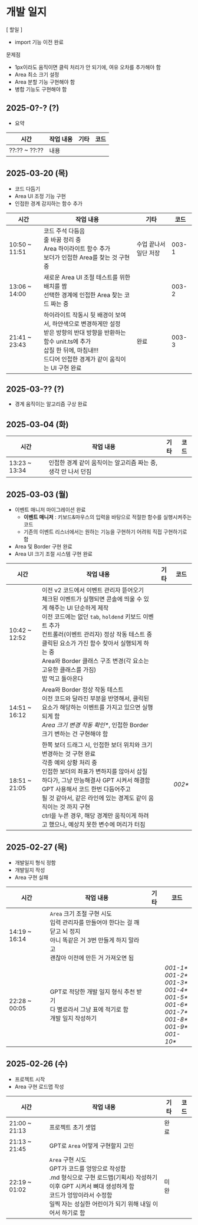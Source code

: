 # 개발 일지

[ 할일 ]
- import 기능 이전 완료

문제점
- 1px이라도 움직이면 클릭 처리가 안 되기에, 여유 오차를 추가해야 함
- Area 최소 크기 설정
- Area 분할 기능 구현해야 함
- 병합 기능도 구현해야 함



## 2025-0?-? (?)
- 요약

| 시간 | 작업 내용 | 기타 | 코드 |
|------|----------|------|-----|
| ??:?? ~ ??:?? | 내용 |  |  |

## 2025-03-20 (목)
- 코드 다듬기
- Area UI 조정 기능 구현
- 인접한 경계 감지하는 함수 추가

| 시간 | 작업 내용 | 기타 | 코드 |
|------|----------|------|-----|
| 10:50 ~ 11:51 | 코드 주석 다듬음<br>줄 바꿈 정리 중<br>Area 하이라이트 함수 추가<br>보더가 인접한 Area를 찾는 것 구현 중 | 수업 끝나서 일단 저장 | 003-1 |
| 13:06 ~ 14:00 | 새로운 Area UI 조절 테스트를 위한 배치를 짬<br>선택한 경계에 인접한 Area 찾는 코드 짜는 중 |  | 003-2 |
| 21:41 ~ 23:43 | 하이라이트 작동시 뒷 배경이 보여서, 하얀색으로 변경하게만 설정<br>받은 방향의 반대 방향을 반환하는 함수 unit.ts에 추가<br>삽질 한 뒤에, 마침내!!!<br>드디어 인접한 경계가 같이 움직이는 UI 구현 완료 | 완료 | 003-3 |

## 2025-03-?? (?)
- 경계 움직이는 알고리즘 구상 완료

## 2025-03-04 (화)
| 시간 | 작업 내용 | 기타 | 코드 |
|------|----------|------|-----|
| 13:23 ~ 13:34 | 인접한 경계 같이 움직이는 알고리즘 짜는 중, 생각 안 나서 던짐 |  |  |

## 2025-03-03 (월)
- 이벤트 매니저 마이그레이션 완료
    - **이벤트 매니저** : 키보드&마우스의 입력을 바탕으로 적절한 함수를 실행시켜주는 코드
    - 기존의 이벤트 리스너에서는 원하는 기능을 구현하기 어려워 직접 구현하기로 함
- Area 및 Border 구현 완료
- Area UI 크기 조절 시스템 구현 완료

| 시간 | 작업 내용 | 기타 | 코드 |
|------|----------|------|-----|
| 10:42 ~ 12:52 | 이전 v2 코드에서 이벤트 관리자 뜯어오기<br>체크된 이벤트가 실행되면 콘솔에 띄울 수 있게 해주는 UI 단순하게 제작<br>이전 코드에는 없던 `tab`, `holdend` 키보드 이벤트 추가<br>컨트롤러(이벤트 관리자) 정상 작동 테스트 중<br>클릭된 요소가 가진 함수 찾아서 실행되게 하는 중<br>Area와 Border 클래스 구조 변경(각 요소는 고유한 클래스를 가짐)<br>밥 먹고 돌아온다 |  |  |
| 14:51 ~ 16:12 | Area와 Border 정상 작동 테스트<br>이전 코드와 달라진 부분을 반영해서, 클릭된 요소가 해당하는 이벤트를 가지고 있으면 실행되게 함<br><span title="dev/'2025-03-03 - 003 - Area 크기 조정'">*Area 크기 변경 작동 확인\**</span>, 인접한 Border 크기 변하는 건 구현해야 함 |  |  |
| 18:51 ~ 21:05 | 한쪽 보더 드래그 시, 인접한 보더 위치와 크기 변경하는 것 구현 완료<br>각종 예외 상황 처리 중<br>인접한 보더의 좌표가 변하지를 않아서 삽질 하다가, 그냥 만능해결사 GPT 시켜서 해결함<br>GPT 사용해서 코드 한번 다듬어주고<br>될 것 같아서, 같은 라인에 있는 경계도 같이 움직이는 것 까지 구현<br>ctrl을 누른 경우, 해당 경계만 움직이게 하려고 했으나, 예상치 못한 변수에 머리가 터짐 |  | <span title="일단 한번 올려두자">*002\**</span> |

## 2025-02-27 (목)
- 개발일지 형식 정함
- 개발일지 작성
- Area 구현 실패

| 시간 | 작업 내용 | 기타 | 코드 |
|------|----------|------|-----|
| 14:19 ~ 16:14 | `Area` 크기 조절 구현 시도<br>입력 관리자를 만들어야 한다는 걸 깨닫고 뇌 정지<br>아니 똑같은 거 3번 만들게 하지 말라고<br>괜찮아 이전에 만든 거 가져오면 됨 |  |  |
| 22:28 ~ 00:05 | GPT로 적당한 개발 일지 형식 추천 받기<br>다 별로라서 그냥 표에 적기로 함<br>개발 일지 작성하기 |  | <span title="표 형식 잘 들어갔나 테스트">*001-1\**</span><br><span title="제목 ##로 적는 게 더 좋은가 테스트">*001-2\**</span><br><span title="한 번 더 테스트">*001-3\**</span><br><span title="지금 뜨는 이 툴팁 잘 뜨나 테스트">*001-4\**</span><br><span title="툴팁인지 알기 쉽게 CSS 좀 변경함">*001-5\**</span><br><span title="깃허브 readme에 CSS 적용이 안돼서 이탤릭체 대신 사용함">*001-6\**</span><br><span title="<u> 작동하나 테스트">*001-7\**</span><br><span title="그냥 던지고 편집기에서 가독성 살리는 시도 중">*001-8\**</span><br><span title="가독성 살리기 계속 시도 중">*001-9\**</span><br><span title="에디터 내에서의 가독성 포기, 일단 잠시 숨 돌리자">*001-10\**</span> |

## 2025-02-26 (수)
- 프로젝트 시작
- Area 구현 로드맵 작성

| 시간 | 작업 내용 | 기타 | 코드 |
|------|----------|------|-----|
| 21:00 ~ 21:13 | 프로젝트 초기 셋업 | 완료 |  |
| 21:13 ~ 21:45 | GPT로 `Area` 어떻게 구현할지 고민  |  |  |
| 22:19 ~ 01:02 | `Area` 구현 시도<br>GPT가 코드를 엉망으로 작성함<br>.md 형식으로 구현 로드맵(기획서) 작성하기<br>이후 GPT 시켜서 뼈대 생성하게 함<br>코드가 엉망이라서 수정함<br>일찍 자는 성실한 어린이가 되기 위해 내일 이어서 하기로 함 | 미완 |  |



